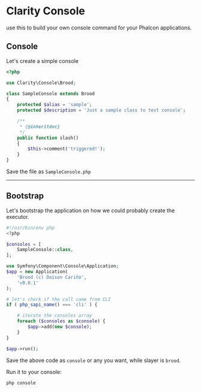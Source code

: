 # Clarity Console

use this to build your own console command for your Phalcon applications.

## Console

Let's create a simple console

```php
<?php

use Clarity\Console\Brood;

class SampleConsole extends Brood
{
    protected $alias = 'sample';
    protected $description = 'Just a sample class to test console';

    /**
     * {@inheritdoc}
     */
    public function slash()
    {
        $this->comment('triggered!');
    }
}
```

Save the file as ``SampleConsole.php``


---


## Bootstrap

Let's bootstrap the application on how we could probably create the executor.

```php
#!/usr/bin/env php
<?php

$consoles = [
    SampleConsole::class,
];

use Symfony\Component\Console\Application;
$app = new Application(
    'Brood (c) Daison Cariño',
    'v0.0.1'
);

# let's check if the call came from CLI
if ( php_sapi_name() === 'cli' ) {

    # iterate the consoles array
    foreach ($consoles as $console) {
        $app->add(new $console);
    }
}

$app->run();
```

Save the above code as ``console`` or any you want, while slayer is ``brood``.

Run it to your console:
```shell
php console
```
